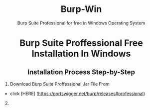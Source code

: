 <h1 align="center">Burp-Win </h1>
<p align="center">Burp Suite Professional for free in Windows Operating System</p>

<h1 align="center">Burp Suite Proffessional Free Installation In Windows  </h1>
 <h2 align="center"> Installation Process Step-by-Step </h2>

 1. Download Burp Suite Proffessional Jar File From 
  - click [HERE] (https://portswigger.net/burp/releases#professional)
 2.    

